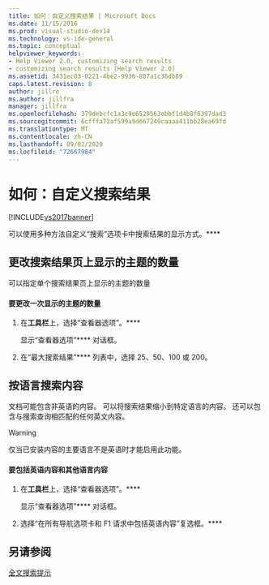 ```yaml
---
title: 如何：自定义搜索结果 | Microsoft Docs
ms.date: 11/15/2016
ms.prod: visual-studio-dev14
ms.technology: vs-ide-general
ms.topic: conceptual
helpviewer_keywords:
- Help Viewer 2.0, customizing search results
- customizing search results [Help Viewer 2.0]
ms.assetid: 3431ec03-0221-4be2-9936-887a1c36db89
caps.latest.revision: 8
author: jillre
ms.author: jillfra
manager: jillfra
ms.openlocfilehash: 379debcfc1a3c9e6529563ebbf1d4b8f6397dad3
ms.sourcegitcommit: 6cfffa72af599a9d667249caaaa411bb28ea69fd
ms.translationtype: MT
ms.contentlocale: zh-CN
ms.lasthandoff: 09/02/2020
ms.locfileid: "72667984"
---
```

# <a name="how-to-customize-search-results"></a>如何：自定义搜索结果
[!INCLUDE[vs2017banner](../includes/vs2017banner.md)]

可以使用多种方法自定义“搜索”选项卡中搜索结果的显示方式。****

## <a name="change-the-number-of-topics-that-appear-on-a-search-results-page"></a>更改搜索结果页上显示的主题的数量
 可以指定单个搜索结果页上显示的主题的数量

#### <a name="to-change-the-number-of-topics-displayed-at-a-time"></a>要更改一次显示的主题的数量

1. 在**工具栏**上，选择“查看器选项”。****

     显示“查看器选项”**** 对话框。

2. 在“最大搜索结果”**** 列表中，选择 25、50、100 或 200。

## <a name="search-for-content-by-language"></a>按语言搜索内容
 文档可能包含非英语的内容。 可以将搜索结果缩小到特定语言的内容。 还可以包含与搜索查询相匹配的任何英文内容。

> [!WARNING]
> 仅当已安装内容的主要语言不是英语时才能启用此功能。

#### <a name="to-include-english-content-alongside-content-in-another-language"></a>要包括英语内容和其他语言内容

1. 在**工具栏**上，选择“查看器选项”。****

     显示“查看器选项”**** 对话框。

2. 选择“在所有导航选项卡和 F1 请求中包括英语内容”复选框。****

## <a name="see-also"></a>另请参阅
 [全文搜索提示](../ide/full-text-search-tips.md)
